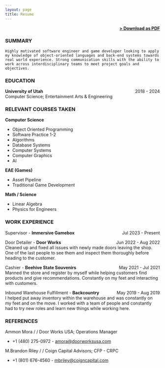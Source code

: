 ```yaml
---
layout: page
title: Resume
---
```


<span style="float: right; "><a href="{{ '/assets/DMS_Resume.pdf' | prepend: site.baseurl }}"><strong>> Download as PDF</strong></a> </span>
<br>

### SUMMARY
``` Highly motivated software engineer and game developer looking to apply my knowledge of object-oriented languages and back-end systems towards real world experience. Strong communication skills with the ability to work across interdisciplinary teams to meet project goals and objectives.  ```  

### EDUCATION

**University of Utah** <span style="float: right; ">2018 - 2024</span>  
Computer Science; Entertainment Arts & Engineering
 
### RELEVANT COURSES TAKEN

**Computer Science** 
- Object Oriented Programming
- Software Practice 1-2
- Algorithms
- Database Systems
- Computer Systems
- Computer Graphics
- AI

**EAE (Games)**
- Asset Pipeline
- Traditional Game Development

**Math / Science**
- Linear Algebra
- Physics for Engineers

### WORK EXPERIENCE

Supervisor - **Immersive Gamebox** <span style="float: right; ">Jul 2023 - Present</span>  

Door Detailer - **Door Works** <span style="float: right; ">Jun 2022 - Aug 2022</span>  
Cleaned up and fixed all issues with newly made doors leaving the shop. One of the last people to see them and inspect them thoroughly before heading to the customer. 

Cashier - **Beehive State Souvenirs** <span style="float: right; ">May 2021 - Jul 2021</span>  
Manned the store and register by myself while helping customers find products and give recommendations. Constantly on my feet and interacting with customers.

Inbound Warehouse Fulfillment - **Backcountry** <span style="float: right; ">May 2019 - Aug 2019</span>  
I helped put away inventory within the warehouse and was constantly on my feet and on the move. I worked with a team of people and constantly had to try new roles and learn new things while working here.

### REFERENCES
Ammon Mora / / Door Works USA; Operations Manager
- +1 (480) 275-0972 - amora@doorworksusa.com

M.Brandon Riley / / Coign Capital Advisors; CFP - CRPC
- +1 (801) 676-4560 - mbriley@coigncapital.com